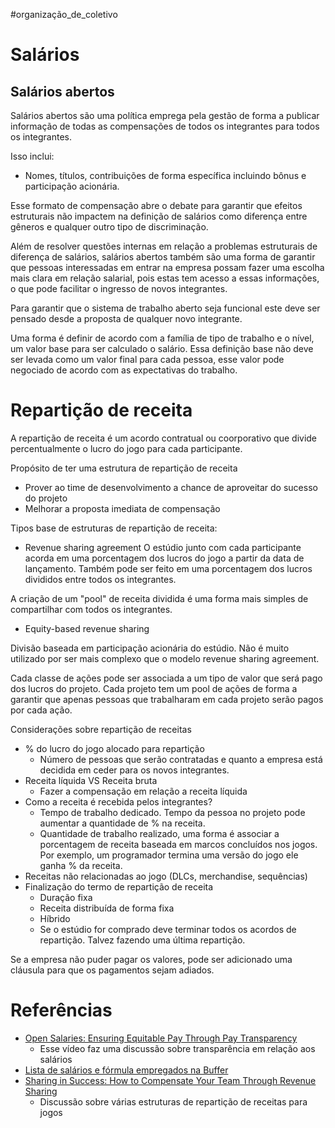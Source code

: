#organização_de_coletivo


# Salários

## Salários abertos

Salários abertos são uma política emprega pela gestão de forma a publicar informação de todas as compensações de todos os integrantes para todos os integrantes.

Isso inclui:

- Nomes, títulos, contribuições de forma específica incluindo bônus e participação acionária.

Esse formato de compensação abre o debate para garantir que efeitos estruturais não impactem na definição de salários como diferença entre gêneros e qualquer outro tipo de discriminação.

Além de resolver questões internas em relação a problemas estruturais de diferença de salários, salários abertos também são uma forma de garantir que pessoas interessadas em entrar na empresa possam fazer uma escolha mais clara em relação salarial, pois estas tem acesso a essas informações, o que pode facilitar o ingresso de novos integrantes.

Para garantir que o sistema de trabalho aberto seja funcional este deve ser pensado desde a proposta de qualquer novo integrante.

Uma forma é definir de acordo com a família de tipo de trabalho e o nível, um valor base para ser calculado o salário. Essa definição base não deve ser levada como um valor final para cada pessoa, esse valor pode negociado de acordo com as expectativas do trabalho.

# Repartição de receita

A repartição de receita é um acordo contratual ou coorporativo que divide percentualmente o lucro do jogo para cada participante.

Propósito de ter uma estrutura de repartição de receita
- Prover ao time de desenvolvimento a chance de aproveitar do sucesso do projeto
- Melhorar a proposta imediata de compensação

Tipos base de estruturas de repartição de receita:

- Revenue sharing agreement
O estúdio junto com cada participante acorda em uma porcentagem dos lucros do jogo a partir da data de lançamento. Também pode ser feito em uma porcentagem dos lucros divididos entre todos os integrantes.

A criação de um "pool" de receita dividida é uma forma mais simples de compartilhar com todos os integrantes.

- Equity-based revenue sharing

Divisão baseada em participação acionária do estúdio. Não é muito utilizado por ser mais complexo que o modelo revenue sharing agreement.

Cada classe de ações pode ser associada a um tipo de valor que será pago dos lucros do projeto. Cada projeto tem um pool de ações de forma a garantir que apenas pessoas que trabalharam em cada projeto serão pagos por cada ação.

Considerações sobre repartição de receitas

- % do lucro do jogo alocado para repartição
	- Número de pessoas que serão contratadas e quanto a empresa está decidida em ceder para os novos integrantes.
- Receita líquida VS Receita bruta
	- Fazer a compensação em relação a receita líquida
- Como a receita é recebida pelos integrantes?
	- Tempo de trabalho dedicado. Tempo da pessoa no projeto pode aumentar a quantidade de % na receita.
	- Quantidade de trabalho realizado, uma forma é associar a porcentagem de receita baseada em marcos concluídos nos jogos. Por exemplo, um programador termina uma versão do jogo ele ganha % da receita.
- Receitas não relacionadas ao jogo (DLCs, merchandise, sequências)
- Finalização do termo de repartição de receita
	- Duração fixa
	- Receita distribuída de forma fixa
	- Híbrido
	- Se o estúdio for comprado deve terminar todos os acordos de repartição. Talvez fazendo uma última repartição.

Se a empresa não puder pagar os valores, pode ser adicionado uma cláusula para que os pagamentos sejam adiados.

# Referências

- [Open Salaries: Ensuring Equitable Pay Through Pay Transparency](https://www.youtube.com/watch?v=xON8oUBXLBw)
	- Esse vídeo faz uma discussão sobre transparência em relação aos salários
- [Lista de salários e fórmula empregados na Buffer](https://buffer.com/salaries?ref=buffer.com)
- [Sharing in Success: How to Compensate Your Team Through Revenue Sharing](https://www.youtube.com/watch?v=_l8t2o0X_3k&list=PLK9v9ebk627fEHJOVLR0xku-iYenE8m8X&index=4)
	- Discussão sobre várias estruturas de repartição de receitas para jogos